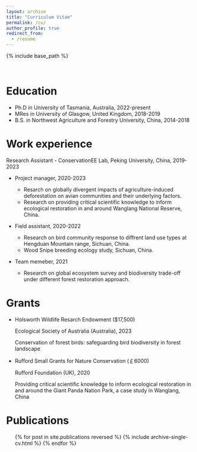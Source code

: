 ```yaml
---
layout: archive
title: "Curriculum Vitae"
permalink: /cv/
author_profile: true
redirect_from:
  - /resume
---
```


{% include base_path %}

<!--<a href="../files/CV_WangWeiyi_202402.pdf" target="_blank" rel="noopener noreferrer">View my full CV here</a>-->
<!-- remove the <!--  with the last three characters to active the cv download link-->
<br>


Education
======
* Ph.D in University of Tasmania, Australia, 2022-present
* MRes in University of Glasgow, United Kingdom, 2018-2019
* B.S. in Northwest Agriculture and Forestry University, China, 2014-2018

Work experience
======
Research Assistant - ConservationEE Lab, Peking University, China, 2019-2023
* Project manager, 2020-2023
  * Resarch on globally divergent impacts of agriculture-induced deforestation on avian communities and their underlying factors.
  * Research on providing critical scientific knowledge to inform ecological restoration in and around Wanglang National Reserve, China.

* Field assistant, 2020-2022
  * Research on bird community response to diffrent land use types at Hengduan Mountain range, Sichuan, China.
  * Wood Snipe breeding ecology study, Sichuan, China.
    
* Team memeber, 2021
  * Research on global ecosystem survey and biodiversity trade-off under different forest restoration approach.

Grants
======
* Holsworth Wildlife Resarch Endowment ($17,500)

  Ecological Society of Australia (Australia), 2023
  
  Conservation of forest birds: safeguarding bird biodiversity in forest landscape
  
* Rufford Small Grants for Nature Conservation (￡6000)

  Rufford Foundation (UK), 2020
  
  Providing critical scientific knowledge to inform ecological restoration in and around the Giant Panda Nation Park, a case study in Wanglang, China

Publications
======
  <ul>{% for post in site.publications reversed %}
    {% include archive-single-cv.html %}
  {% endfor %}</ul>
  

 

